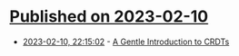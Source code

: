 # [Published on 2023-02-10](index.md)

* [2023-02-10, 22:15:02](https://news.ycombinator.com/item?id=34746716) - [A Gentle Introduction to CRDTs](https://vlcn.io/blog/gentle-intro-to-crdts.html)
